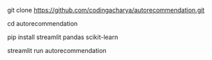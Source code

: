 git clone https://github.com/codingacharya/autorecommendation.git

cd autorecommendation

pip install streamlit pandas scikit-learn

streamlit run autorecommendation

